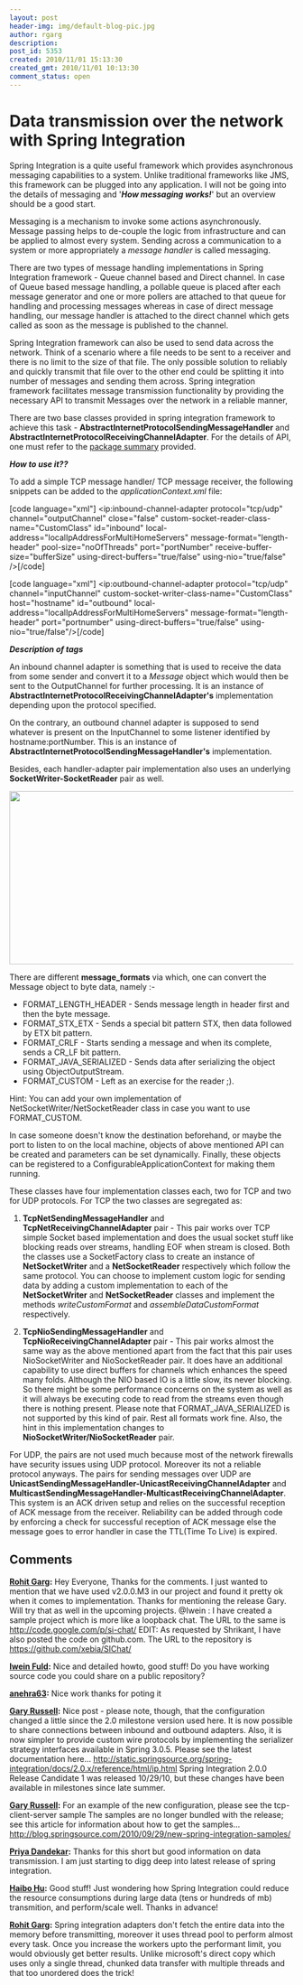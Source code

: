 ```yaml
---
layout: post
header-img: img/default-blog-pic.jpg
author: rgarg
description: 
post_id: 5353
created: 2010/11/01 15:13:30
created_gmt: 2010/11/01 10:13:30
comment_status: open
---
```


<!--Simple and basic steps and options that will help you to implement Network based messaging using Spring integration framework.-->

# Data transmission over the network with Spring Integration

<p>Spring Integration is a quite useful framework which provides asynchronous messaging capabilities to a system. Unlike traditional frameworks like JMS, this framework can be plugged into any application. I will not be going into the details of messaging and '<strong><em>How messaging works!</em></strong>' but an overview should be a good start.</p>
<!--more-->

<p>Messaging is a mechanism to invoke some actions asynchronously. Message passing helps to de-couple the logic from infrastructure and can be applied to almost every system. Sending across a communication to a system or more appropriately a <em>message handler</em> is called messaging.</p>
<p>There are two types of message handling implementations in Spring Integration framework - Queue channel based and Direct channel. In case of Queue based message handling, a pollable queue is placed after each message generator and one or more pollers are attached to that queue for handling and processing messages whereas in case of direct message handling, our message handler is attached to the direct channel which gets called as soon as the message is published to the channel.</p>
<p>Spring Integration framework can also be used to send data across the network. Think of a scenario where a file needs to be sent to a receiver and there is no limit to the size of that file. The only possible solution to reliably and quickly transmit that file over to the other end could be splitting it into number of messages and sending them across. Spring integration framework facilitates message transmission functionality by providing the necessary API to transmit Messages over the network in a reliable manner,</p>
<p>There are two base classes provided in spring integration framework to achieve this task - <strong>AbstractInternetProtocolSendingMessageHandler</strong> and <strong>AbstractInternetProtocolReceivingChannelAdapter</strong>. For the details of API, one must refer to the <a href="http://static.springsource.org/spring-integration/docs/2.0.0.M5/javadoc-api/org/springframework/integration/ip/tcp/package-summary.html">package summary</a> provided.</p>
<p><em><strong>How to use it??</strong></em></p>
<p>To add a simple TCP message handler/ TCP message receiver, the following snippets can be added to the <em>applicationContext.xml</em> file:</p>
<p>[code language="xml"]
&lt;ip:inbound-channel-adapter protocol=&quot;tcp/udp&quot;
     channel=&quot;outputChannel&quot;
     close=&quot;false&quot;
     custom-socket-reader-class-name=&quot;CustomClass&quot;
     id=&quot;inbound&quot;
     local-address=&quot;localIpAddressForMultiHomeServers&quot;
     message-format=&quot;length-header&quot;
     pool-size=&quot;noOfThreads&quot;
     port=&quot;portNumber&quot;
     receive-buffer-size=&quot;bufferSize&quot;
     using-direct-buffers=&quot;true/false&quot;
     using-nio=&quot;true/false&quot; /&gt;[/code]</p>
<p>[code language="xml"]
&lt;ip:outbound-channel-adapter protocol=&quot;tcp/udp&quot;
     channel=&quot;inputChannel&quot;
     custom-socket-writer-class-name=&quot;CustomClass&quot;
     host=&quot;hostname&quot;
     id=&quot;outbound&quot;
     local-address=&quot;localIpAddressForMultiHomeServers&quot;
     message-format=&quot;length-header&quot;
     port=&quot;portnumber&quot;
     using-direct-buffers=&quot;true/false&quot;
     using-nio=&quot;true/false&quot;/&gt;[/code]</p>
<p><em><strong>Description of tags</strong></em></p>
<p>An inbound channel adapter is something that is used to receive the data from some sender and convert it to a <em>Message</em> object which would then be sent to the OutputChannel for further processing. It is an instance of <strong>AbstractInternetProtocolReceivingChannelAdapter's</strong> implementation depending upon the protocol specified.</p>
<p>On the contrary, an outbound channel adapter is supposed to send whatever is present on the InputChannel to some listener identified by hostname:portNumber. This is an instance of <strong>AbstractInternetProtocolSendingMessageHandler's</strong> implementation.</p>
<p>Besides, each handler-adapter pair implementation also uses an underlying <strong>SocketWriter-SocketReader</strong> pair as well.</p>
<p><a rel="attachment wp-att-5404" href="http://xebee.xebia.in/2010/11/01/data-transmission-over-the-network-with-spring-integration/springnetworkmessaging-2/"><img class="alignnone size-full wp-image-5404" title="SpringNetworkMessaging" src="http://xebee.xebia.in/wp-content/uploads/2010/10/SpringNetworkMessaging1.jpg" alt="" width="679" height="307" /></a></p>
<p>There are different <strong>message_formats</strong> via which, one can convert the Message object to byte data, namely :-
<ul>
    <li> FORMAT_LENGTH_HEADER - Sends message length in header first and then the byte message.</li>
    <li> FORMAT_STX_ETX - Sends a special bit pattern STX, then data followed by ETX bit pattern.</li>
    <li> FORMAT_CRLF - Starts sending a message and when its complete, sends a CR_LF bit pattern.</li>
    <li> FORMAT_JAVA_SERIALIZED - Sends data after serializing the object using ObjectOutputStream.</li>
    <li> FORMAT_CUSTOM - Left as an exercise for the reader ;).</li>
</ul>
Hint: You can add your own implementation of NetSocketWriter/NetSocketReader class in case you want to use FORMAT_CUSTOM.</p>
<p>In case someone doesn't know the destination beforehand, or maybe the port to listen to on the local machine, objects of above mentioned API can be created and parameters can be set dynamically. Finally, these objects can be registered to a ConfigurableApplicationContext for making them running.</p>
<p>These classes have four implementation classes each, two for TCP and two for UDP protocols. For TCP the two classes are segregated as:</p>
<ol>
<li>
<p><strong>TcpNetSendingMessageHandler</strong> and <strong>TcpNetReceivingChannelAdapter</strong> pair - This pair works over TCP simple Socket based implementation and does the usual socket stuff like blocking reads over streams, handling EOF when stream is closed. Both the classes use a SocketFactory class to create an instance of <strong>NetSocketWriter</strong> and a <strong>NetSocketReader</strong> respectively which follow the same protocol. You can choose to implement custom logic for sending data by adding a custom implementation to each of the <strong>NetSocketWriter</strong> and <strong>NetSocketReader</strong> classes and implement the methods <em>writeCustomFormat</em> and <em>assembleDataCustomFormat</em> respectively.</p>
</li>
<li>
<p><strong>TcpNioSendingMessageHandler</strong> and <strong>TcpNioReceivingChannelAdapter</strong> pair - This pair works almost the same way as the above mentioned apart from the fact that this pair uses NioSocketWriter and NioSocketReader pair. It does have an additional capability to use direct buffers for channels which enhances the speed many folds. Although the NIO based IO is a little slow, its never blocking. So there might be some performance concerns on the system as well as it will always be executing code to read from the streams even though there is nothing present. Please note that FORMAT_JAVA_SERIALIZED is not supported by this kind of pair. Rest all formats work fine. Also, the hint in this implementation changes to <strong>NioSocketWriter/NioSocketReader</strong> pair.</p>
</li>
</ol>
<p>For UDP, the pairs are not used much because most of the network firewalls have security issues using UDP protocol. Moreover its not a reliable protocol anyways. The pairs for sending messages over UDP are <strong>UnicastSendingMessageHandler-UnicastReceivingChannelAdapter</strong> and <strong>MulticastSendingMessageHandler-MulticastReceivingChannelAdapter</strong>. This system is an ACK driven setup and relies on the successful reception of ACK message from the receiver. Reliability can be added through code by enforcing a check for successful reception of ACK message else the message goes to error handler in case the TTL(Time To Live) is expired.</p>

## Comments

**[Rohit Garg](#3144 "2010-11-05 13:07:06"):** Hey Everyone, Thanks for the comments. I just wanted to mention that we have used v2.0.0.M3 in our project and found it pretty ok when it comes to implementation. Thanks for mentioning the release Gary. Will try that as well in the upcoming projects. @Iwein : I have created a sample project which is more like a loopback chat. The URL to the same is http://code.google.com/p/si-chat/ EDIT: As requested by Shrikant, I have also posted the code on github.com. The URL to the repository is https://github.com/xebia/SIChat/

**[Iwein Fuld](#3118 "2010-11-02 19:28:58"):** Nice and detailed howto, good stuff! Do you have working source code you could share on a public repository?

**[anehra63](#3204 "2010-11-11 16:21:54"):** Nice work thanks for poting it

**[Gary Russell](#3119 "2010-11-02 20:05:39"):** Nice post - please note, though, that the configuration changed a little since the 2.0 milestone version used here. It is now possible to share connections between inbound and outbound adapters. Also, it is now simpler to provide custom wire protocols by implementing the serializer strategy interfaces available in Spring 3.0.5. Please see the latest documentation here... http://static.springsource.org/spring-integration/docs/2.0.x/reference/html/ip.html Spring Integration 2.0.0 Release Candidate 1 was released 10/29/10, but these changes have been available in milestones since late summer.

**[Gary Russell](#3121 "2010-11-02 23:52:02"):** For an example of the new configuration, please see the tcp-client-server sample The samples are no longer bundled with the release; see this article for information about how to get the samples... http://blog.springsource.com/2010/09/29/new-spring-integration-samples/

**[Priya Dandekar](#5464 "2011-04-14 01:57:47"):** Thanks for this short but good information on data transmission. I am just starting to digg deep into latest release of spring integration.

**[Haibo Hu](#5677 "2011-07-07 00:11:41"):** Good stuff! Just wondering how Spring Integration could reduce the resource consumptions during large data (tens or hundreds of mb) transmition, and perform/scale well. Thanks in advance!

**[Rohit Garg](#5681 "2011-07-07 13:52:11"):** Spring integration adapters don't fetch the entire data into the memory before transmitting, moreover it uses thread pool to perform almost every task. Once you increase the workers upto the performant limit, you would obviously get better results. Unlike microsoft's direct copy which uses only a single thread, chunked data transfer with multiple threads and that too unordered does the trick!

